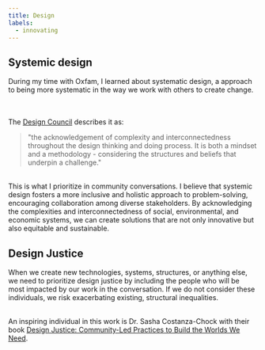 ```yaml
---
title: Design 
labels: 
  - innovating
---
```


<h2>Systemic design</h2>

<p>During my time with Oxfam, I learned about systematic design, a approach to being more systematic in the way we work with others to create change.

<br><br>
  The <a href="https://www.designcouncil.org.uk/our-resources/systemic-design-framework/">Design Council</a> describes it as:


  >"the acknowledgement of complexity and interconnectedness throughout the design thinking and doing process. It is both a mindset and a methodology - considering the structures and beliefs that underpin a challenge." 


<br>
This is what I prioritize in community conversations. I believe that systemic design fosters a more inclusive and holistic approach to problem-solving, encouraging collaboration among diverse stakeholders. By acknowledging the complexities and interconnectedness of social, environmental, and economic systems, we can create solutions that are not only innovative but also equitable and sustainable.

<h2>Design Justice</h2>

  When we create new technologies, systems, structures, or anything else, we need to prioritize design justice by including the people who will be most impacted by our work in the conversation. If we do not consider these individuals, we risk exacerbating existing, structural inequalities. 
  <br><br> 

  An inspiring individual in this work is Dr. Sasha Costanza-Chock with their book <a href="https://designjustice.mitpress.mit.edu/">Design Justice: Community-Led Practices to Build the Worlds We Need</a>.